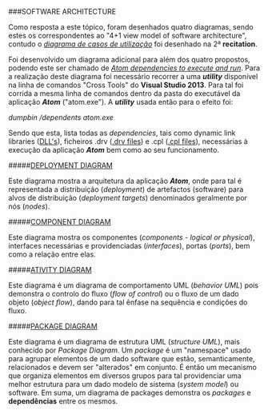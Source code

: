 ###SOFTWARE ARCHITECTURE

Como resposta a este tópico, foram desenhados quatro diagramas, sendo estes os correspondentes ao "4+1 view model of software architecture", contudo o [*diagrama de casos de utilização*](https://raw.githubusercontent.com/DiogoXRP/atom/master/ESOF-docs/AtomUseCaseDiagram.jpg) foi desenhado na 2ª **recitation**.

Foi desenvolvido um diagrama adicional para além dos quatro propostos, podendo este ser chamado de [*Atom dependencies to execute and run*](https://raw.githubusercontent.com/DiogoXRP/atom/master/ESOF-docs/AtomDependenciesDiagram.jpg). Para a realização deste diagrama foi necessário recorrer a uma **_utility_** disponível na linha de comandos "Cross Tools" do **Visual Studio 2013**. Para tal foi corrida a mesma linha de comandos dentro da pasta do executável da aplicação **_Atom_** ("atom.exe"). A **_utility_** usada então para o efeito foi:

*dumpbin /dependents atom.exe*

Sendo que esta, lista todas as *dependencies*, tais como dynamic link libraries ([DLL's](https://support.microsoft.com/en-us/kb/815065)), ficheiros .drv ([.drv files](http://file.org/extension/drv)) e .cpl ([.cpl files](https://support.microsoft.com/en-us/kb/149648)), necessárias à execução da aplicação **_Atom_** bem como ao seu funcionamento.

#####[DEPLOYMENT DIAGRAM](https://raw.githubusercontent.com/DiogoXRP/atom/master/ESOF-docs/AtomOriginalDeploymentDiagram.jpg)

Este diagrama mostra a arquitetura da aplicação **_Atom_**, onde para tal é representada a distribuição (*deployment*) de artefactos (software) para alvos de distribuição (*deployment targets*) denominados geralmente por nós (*nodes*).

#####[COMPONENT DIAGRAM](https://raw.githubusercontent.com/DiogoXRP/atom/master/ESOF-docs/AtomComponentDiagram.jpg)

Este diagrama mostra os componentes (*components - logical or physical*), interfaces necessárias e providenciadas (*interfaces*), portas (*ports*), bem como a relação entre elas.

#####[ATIVITY DIAGRAM](https://raw.githubusercontent.com/DiogoXRP/atom/master/ESOF-docs/AtomAtivityDiagram.jpg)

Este diagrama é um diagrama de comportamento UML (*behavior UML*) pois demonstra o controlo do fluxo (*flow of control*) ou o fluxo de um dado objeto (*object flow*), dando para tal ênfase na sequência e condições do fluxo.

#####[PACKAGE DIAGRAM](https://raw.githubusercontent.com/DiogoXRP/atom/master/ESOF-docs/AtomPackageDiagram.jpg)

Este diagrama é um diagrama de estrutura UML (*structure UML*), mais conhecido por *Package Diagram*.
Um *package* é um "namespace" usado para agrupar elementos de um dado software que estão, semanticamente, relacionados e devem ser "alterados" em conjunto. É então um mecanismo que organiza elementos em diversos grupos para tal providenciar uma melhor estrutura para um dado modelo de sistema (*system model*) ou software.
Em suma, um diagrama de packages demonstra os *packages* e **dependências** entre os mesmos.
